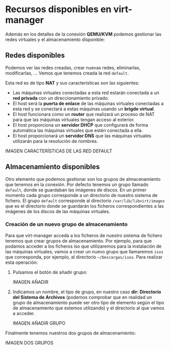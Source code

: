 # Recursos disponibles en virt-manager

Además en los detalles de la conexión **QEMU/KVM** podemos gestionar las redes virtuales y el almacenamiento disponible:

## Redes disponibles

Podemos ver las redes creadas, crear nuevas redes, eliminarlas, modificarlas, ... Vemos que tenemos creada la red `default`.

Esta red es de tipo **NAT** y sus características son las siguientes:

* Las máquinas virtuales conectadas a esta red estarán conectada a un **red privada** con un direccionamiento privado.
* El host será la **puerta de enlace** de las máquinas virtuales conectadas a esta red y se conectará a estas máquinas usando un **brigde virtual**.
* El host funcionara como un **router** que realizará un proceso de NAT para que las máquinas virtuales tengan acceso al exterior.
* El host proporciona un **servidor DHCP** que configurará de forma automática las máquinas virtuales que estén conectada a ella.
* El host proporcionará un **servidor DNS** que las máquinas virtuales utilizarán para la resolución de nombres.

IMAGEN CARACTERÍSTICAS DE LAS RED DEFAULT

## Almacenamiento disponibles

Otro elemento que podemos gestionar son los grupos de almacenamiento que tenemos en la conexión. Por defecto tenemos un grupo llamado `default`, donde se guardaban las imágenes de discos. En un primer momento cada grupo corresponde a un directorio de nuestro sistema de fichero. El grupo `default` corresponde al directorio `/var/lib/libvirt/images` que es el directorio donde se guardarán los ficheros correspondientes a las imágenes de los discos de las máquinas virtuales.

### Creación de un nuevo grupo de almacenamiento

Para que virt-manager acceda a los ficheros de nuestro sistema de fichero tenemos que crear grupos de almacenamiento. Por ejemplo, para que podamos acceder a los ficheros iso que utilizaremos para la instalación de las máquinas virtuales, vamos a crear un nuevo grupo que llamaremos `isos` que corresponda, por ejemplo, al directorio `~/Descargas/isos`. Para realizar esta operación:

1. Pulsamos el botón de añadir grupo:

    IMAGEN AÑADIR

2. Indicamos un nombre, el tipo de grupo, en nuestro caso **dir: Directorio del Sistema de Archivos** (podemos comprobar que en realidad un grupo de almacenamiento puede ser otro tipo de elemento según el tipo de almacenamiento que estemos utilizando) y el directorio al que vamos a acceder.

    IMAGEN AÑADIR GRUPO

 Finalmente tenemos nuestros dos grupos de almacenamiento:

 IMAGEN DOS GRUPOS

